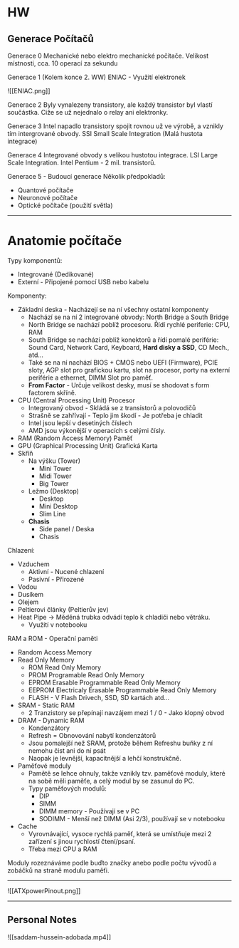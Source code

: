 # HW

## Generace Počítačů

Generace 0 
Mechanické nebo elektro mechanické počítače.
Velikost místnosti, cca. 10 operací za sekundu

Generace 1 (Kolem konce 2. WW)
ENIAC - Využití elektronek

![[ENIAC.png]]

Generace 2
Byly vynalezeny transistory, ale každý transistor byl vlastí součástka.
Ciže se už nejednalo o relay ani elektronky.

Generace 3
Intel napadlo transistory spojit rovnou už ve výrobě, a vznikly tím intergrované obvody.
SSI Small Scale Integration (Malá hustota integrace)

Generace 4
Integrované obvody s velikou hustotou integrace. LSI Large Scale Integration.
Intel Pentium - 2 mil. transistorů.

Generace 5 - Budoucí generace
Několik předpokladů:
- Quantové počítače
- Neuronové počítače
- Optické počítače (použití světla)

---

# Anatomie počítače

Typy komponentů:
- Integrované (Dedikované)
- Externí - Připojené pomocí USB nebo kabelu

Komponenty:
- Základní deska - Nacházejí se na ní všechny ostatní komponenty
	- Nachází se na ní 2 integrované obvody: North Bridge a South Bridge
	- North Bridge se nachází poblíž procesoru. Řídí rychlé periferie: CPU, RAM
	- South Bridge se nachází poblíž konektorů a řídí pomalé periférie: Sound Card, Network Card, Keyboard, **Hard disky a SSD**, CD Mech., atd...
	- Také se na ní nachází BIOS + CMOS nebo UEFI (Firmware), PCIE sloty, AGP slot pro grafickou kartu, slot na procesor, porty na externí periférie a ethernet, DIMM Slot pro paměť.
	- **From Factor** - Určuje velikost desky, musí se shodovat s form factorem skříně.
- CPU (Central Processing Unit) Procesor
	- Integrovaný obvod - Skládá se z transistorů a polovodičů
	- Strašně se zahřívají - Teplo jim škodí - Je potřeba je chladit
	- Intel jsou lepší v desetiných číslech
	- AMD jsou výkonější v operacích s celými čísly.
- RAM (Random Access Memory) Paměť
- GPU (Graphical Processing Unit) Grafická Karta
- Skříň
	- Na výšku (Tower)
		- Mini Tower
		- Midi Tower
		- Big Tower
	- Ležmo (Desktop)
		- Desktop
		- Mini Desktop
		- Slim Line
	- **Chasis**
		- Side panel / Deska
		- Chasis

Chlazení:
- Vzduchem
	- Aktivní - Nucené chlazení
	- Pasivní - Přirozené
- Vodou
- Dusíkem
- Olejem
- Peltierovi články (Peltierův jev)
- Heat Pipe -> Měděná trubka odvádí teplo k chladiči nebo větráku.
	- Využití v notebooku

RAM a ROM - Operační paměti
- Random Access Memory
- Read Only Memory
	- ROM Read Only Memory
	- PROM Programable Read Only Memory
	- EPROM Erasable Programmable Read Only Memory
	- EEPROM Electricaly Erasable Programmable Read Only Memory
	- FLASH - V Flash Drivech, SSD, SD kartách atd...
- SRAM - Static RAM
	- 2 Tranzistory se přepínají navzájem mezi 1 / 0 - Jako klopný obvod
- DRAM - Dynamic RAM
	- Kondenzátory
	- Refresh = Obnovování nabytí kondenzátorů
	- Jsou pomalejší než SRAM, protože během Refreshu buňky z ní nemohu čist ani do ní psát
	- Naopak je levnější, kapacitnější a lehčí konstrukčně.
- Paměťové moduly
	- Pamětě se lehce ohnuly, takže vznikly tzv. paměťové moduly, které na sobě měli paměťe, a celý modul by se zasunul do PC.
	- Typy paměťových modulů:
		- DIP
		- SIMM
		- DIMM memory - Používají se v PC
		- SODIMM - Menší než DIMM (Asi 2/3), používají se v notebooku
- Cache
	- Vyrovnávající, vysoce rychlá paměť, která se umístňuje mezi 2 zařízení s jinou rychlostí čtení/psaní.
	- Třeba mezi CPU a RAM

Moduly rozeznáváme podle buďto značky anebo podle počtu vývodů a zobáčků na straně modulu paměťi.

---

![[ATXpowerPinout.png]]

---

## Personal Notes

![[saddam-hussein-adobada.mp4]]
